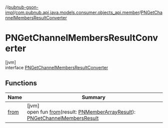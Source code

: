 //[pubnub-gson-impl](../../../index.md)/[com.pubnub.api.java.models.consumer.objects_api.member](../index.md)/[PNGetChannelMembersResultConverter](index.md)

# PNGetChannelMembersResultConverter

[jvm]\
interface [PNGetChannelMembersResultConverter](index.md)

## Functions

| Name | Summary |
|---|---|
| [from](from.md) | [jvm]<br>open fun [from](from.md)(result: [PNMemberArrayResult](../../../../../pubnub-kotlin/pubnub-kotlin-api/pubnub-kotlin-api/com.pubnub.api.models.consumer.objects.member/-p-n-member-array-result/index.md)): [PNGetChannelMembersResult](../../../../../pubnub-gson/pubnub-gson-api/pubnub-gson-api/com.pubnub.api.java.models.consumer.objects_api.member/-p-n-get-channel-members-result/index.md) |
